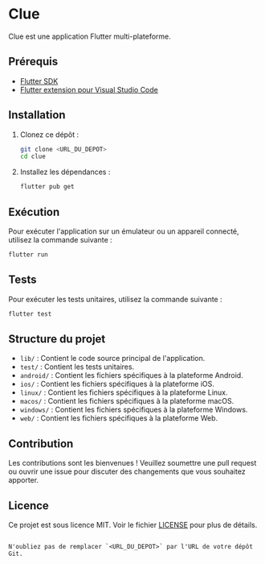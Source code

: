 # Clue

Clue est une application Flutter multi-plateforme.

## Prérequis

- [Flutter SDK](https://flutter.dev/docs/get-started/install)
- [Flutter extension pour Visual Studio Code](https://marketplace.visualstudio.com/items?itemName=Dart-Code.flutter)

## Installation

1. Clonez ce dépôt :
    ```sh
    git clone <URL_DU_DEPOT>
    cd clue
    ```

2. Installez les dépendances :
    ```sh
    flutter pub get
    ```

## Exécution

Pour exécuter l'application sur un émulateur ou un appareil connecté, utilisez la commande suivante :
```sh
flutter run
```

## Tests

Pour exécuter les tests unitaires, utilisez la commande suivante :
```sh
flutter test
```

## Structure du projet

- `lib/` : Contient le code source principal de l'application.
- `test/` : Contient les tests unitaires.
- `android/` : Contient les fichiers spécifiques à la plateforme Android.
- `ios/` : Contient les fichiers spécifiques à la plateforme iOS.
- `linux/` : Contient les fichiers spécifiques à la plateforme Linux.
- `macos/` : Contient les fichiers spécifiques à la plateforme macOS.
- `windows/` : Contient les fichiers spécifiques à la plateforme Windows.
- `web/` : Contient les fichiers spécifiques à la plateforme Web.

## Contribution

Les contributions sont les bienvenues ! Veuillez soumettre une pull request ou ouvrir une issue pour discuter des changements que vous souhaitez apporter.

## Licence

Ce projet est sous licence MIT. Voir le fichier [LICENSE](LICENSE) pour plus de détails.
```

N'oubliez pas de remplacer `<URL_DU_DEPOT>` par l'URL de votre dépôt Git.